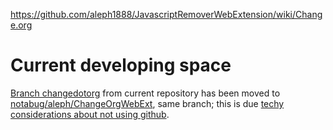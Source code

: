 https://github.com/aleph1888/JavascriptRemoverWebExtension/wiki/Change.org

**Current developing space**
======================
[Branch changedotorg](https://github.com/aleph1888/JavascriptRemoverWebExtension/tree/changedotorg) from current repository has been moved to [notabug/aleph/ChangeOrgWebExt](https://notabug.org/aleph/ChangeOrgWebExt/src/changedotorg), same branch; this is due [techy considerations about not using github](https://libreboot.org/github/).
